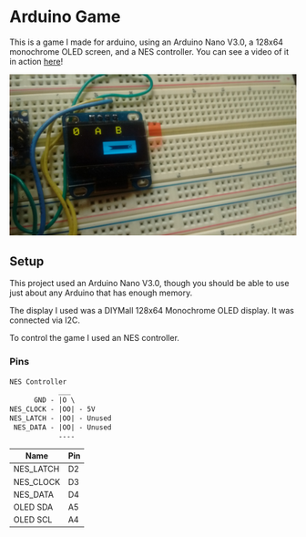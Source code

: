 # Arduino Game

This is a game I made for arduino, using an Arduino Nano V3.0, a 128x64 monochrome OLED screen, and a NES controller. You can see a video of it in action [here](https://www.youtube.com/watch?v=N5HTG67RdUI)!

![Level 0](extra/level-00.jpg)


## Setup

This project used an Arduino Nano V3.0, though you should be able to use just about any Arduino that has enough memory.

The display I used was a DIYMall 128x64 Monochrome OLED display. It was connected via I2C.

To control the game I used an NES controller.

### Pins

```
NES Controller
            ___
      GND - |O \
NES_CLOCK - |OO| - 5V
NES_LATCH - |OO| - Unused
 NES_DATA - |OO| - Unused
            ----
```

| Name      | Pin |
|-----------|-----|
| NES_LATCH |  D2 |
| NES_CLOCK |  D3 |
| NES_DATA  |  D4 |
| OLED SDA  |  A5 |
| OLED SCL  |  A4 |
